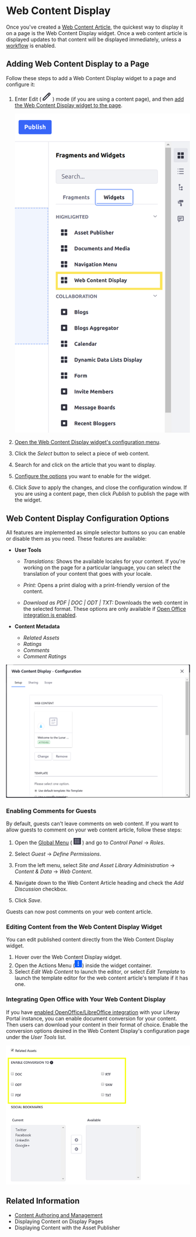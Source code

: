# Web Content Display

Once you've created a [Web Content Article](../../../content-authoring-and-management/web-content/web-content-articles/adding-a-basic-web-content-article.md), the quickest way to display it on a page is the Web Content Display widget. Once a web content article is displayed updates to that content will be displayed immediately, unless a [workflow](../../../process-automation/workflow/user-guide/introduction-to-workflow.md) is enabled.

## Adding Web Content Display to a Page

Follow these steps to add a Web Content Display widget to a page and configure it:

1. Enter Edit ( ![Edit icon](../../../images/icon-edit.png) ) mode (if you are using a content page), and then [add the Web Content Display widget to the page](../../creating-pages/using-widget-pages/adding-widgets-to-a-page.md).

    ![Add the Web Content Display app to a page to begin displaying your new web content article.](./web-content-display/images/01.png)

1. [Open the Web Content Display widget's configuration menu](TODO:adding-widgets#configuration-menu).

1. Click the *Select* button to select a piece of web content.

1. Search for and click on the article that you want to display.

1. [Configure the options](#web-content-display-configuration-options) you want to enable for the widget.

1. Click *Save* to apply the changes, and close the configuration window. If you are using a content page, then click *Publish* to publish the page with the widget.

## Web Content Display Configuration Options

All features are implemented as simple selector buttons so you can enable or disable them as you need. These features are available:

* **User Tools**
  * *Translations:* Shows the available locales for your content. If you're working on the page for a particular language, you can select the translation of your content that goes with your locale.
  
  * *Print:* Opens a print dialog with a print-friendly version of the content.
  
  * *Download as PDF | DOC | ODT | TXT:* Downloads the web content in the selected format. These options are only available if [Open Office integration is enabled](../../../system-administration/system-settings/enabling-openoffice-libreoffice-integration.md).

* **Content Metadata**
  * *Related Assets*
  * *Ratings*
  * *Comments*
  * *Comment Ratings*

![Publishing web content is a snap. At a minimum, you only have to select the content you wish to publish. You can also enable lots of optional features to let your users interact with your content.](./web-content-display/images/02.png)

### Enabling Comments for Guests

By default, guests can't leave comments on web content. If you want to allow guests to comment on your web content article, follow these steps:

1. Open the [Global Menu](../../../getting-started/navigating-dxp.md) ( ![Global Menu icon](../../../images/icon-applications-menu.png) ) and go to *Control Panel* &rarr; *Roles*.

1. Select *Guest* &rarr; *Define Permissions*.

1. From the left menu, select *Site and Asset Library Administration* &rarr; *Content & Data* &rarr; *Web Content*.

1. Navigate down to the Web Content Article heading and check the *Add Discussion* checkbox.

1. Click *Save*.

Guests can now post comments on your web content article.

### Editing Content from the Web Content Display Widget

You can edit published content directly from the Web Content Display widget.

1. Hover over the Web Content Display widget.
1. Open the Actions Menu (![Options](../../../images/icon-app-options.png)) inside the widget container.
1. Select *Edit Web Content* to launch the editor, or select *Edit Template* to launch the template editor for the web content article's template if it has one.

### Integrating Open Office with Your Web Content Display

If you have [enabled OpenOffice/LibreOffice integration](../../../system-administration/system-settings/enabling-openoffice-libreoffice-integration.md) with your Liferay Portal instance, you can enable document conversion for your content. Then users can download your content in their format of choice. Enable the conversion options desired in the Web Content Display's configuration page under the *User Tools* list.

![Conversion options are listed for the assets.](./web-content-display/images/03.png)

## Related Information

* [Content Authoring and Management](../../../content_authoring_and_management.md)
* Displaying Content on Display Pages
* Displaying Content with the Asset Publisher
